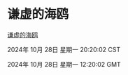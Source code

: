 # 谦虚的海鸥
[谦虚的海鸥](http://219.139.197.74:56308/qxdho/course/base/hotlink/index.php)

2024年 10月 28日 星期一 20:20:02 CST

2024年 10月 28日 星期一 12:20:02 GMT
